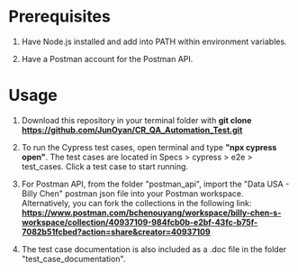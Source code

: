 # Prerequisites
1. Have Node.js installed and add into PATH within environment variables.

2. Have a Postman account for the Postman API.


# Usage
1. Download this repository in your terminal folder with **git clone https://github.com/JunOyan/CR_QA_Automation_Test.git**

2. To run the Cypress test cases, open terminal and type **"npx cypress open"**. The test cases are located in Specs > cypress > e2e > test_cases. Click a test case to start running.

3. For Postman API, from the folder "postman_api", import the "Data USA - Billy Chen" postman json file into your Postman workspace. Alternatively, you can fork the collections in the following link: **https://www.postman.com/bchenouyang/workspace/billy-chen-s-workspace/collection/40937109-984fcb0b-e2bf-43fc-b75f-7082b51fcbed?action=share&creator=40937109**

4. The test case documentation is also included as a .doc file in the folder "test_case_documentation".
